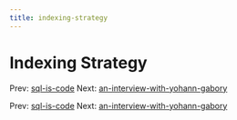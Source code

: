 ```yaml
---
title: indexing-strategy
---
```




# Indexing Strategy

Prev: [sql-is-code](sql-is-code.md) Next:
[an-interview-with-yohann-gabory](an-interview-with-yohann-gabory.md)

Prev: [sql-is-code](sql-is-code.md) Next:
[an-interview-with-yohann-gabory](an-interview-with-yohann-gabory.md)
